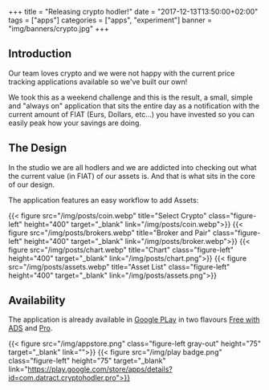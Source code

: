 +++
title = "Releasing crypto hodler!"
date = "2017-12-13T13:50:00+02:00"
tags = ["apps"]
categories = ["apps", "experiment"]
banner = "img/banners/crypto.jpg"
+++

## Introduction

Our team loves crypto and we were not happy with the current price tracking applications available so we've built our own!

We took this as a weekend challenge and this is the result, a small, simple and "always on" application that sits the entire day as a notification
with the current amount of FIAT (Eurs, Dollars, etc...) you have invested so you can easily peak how your savings are doing.

## The Design

In the studio we are all hodlers and we are addicted into checking out what the current value (in FIAT) of our assets is. And that is what sits in the core
of our design.

The application features an easy workflow to add Assets:



{{< figure src="/img/posts/coin.webp" title="Select Crypto" class="figure-left" height="400" target="_blank" link="/img/posts/coin.webp">}}
{{< figure src="/img/posts/brokers.webp" title="Broker and Pair" class="figure-left" height="400" target="_blank" link="/img/posts/broker.webp">}}
{{< figure src="/img/posts/chart.webp" title="Chart" class="figure-left" height="400" target="_blank" link="/img/posts/chart.png">}}
{{< figure src="/img/posts/assets.webp" title="Asset List" class="figure-left" height="400" target="_blank" link="/img/posts/assets.png">}}

## Availability

The application is already available in [Google PLay](https://play.google.com/store/apps/developer?id=GlowTown+Studio) in two flavours
[Free with ADS](https://play.google.com/store/apps/details?id=com.datract.cryptohodler) and [Pro](https://play.google.com/store/apps/details?id=com.datract.cryptohodler.pro).

{{< figure src="/img/appstore.png" class="figure-left gray-out" height="75" target="_blank" link="">}}
{{< figure src="/img/play badge.png" class="figure-left" height="75" target="_blank" link="https://play.google.com/store/apps/details?id=com.datract.cryptohodler.pro">}}